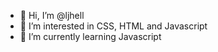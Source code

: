 - 👋 Hi, I’m @ljhell
- 👀 I’m interested in CSS, HTML and Javascript
- 🌱 I’m currently learning Javascript

<!---
ljhell/ljhell is a ✨ special ✨ repository because its `README.md` (this file) appears on your GitHub profile.
You can click the Preview link to take a look at your changes.
--->
